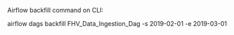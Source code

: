 Airflow backfill command on CLI:

airflow dags backfill FHV_Data_Ingestion_Dag -s 2019-02-01 -e 2019-03-01

